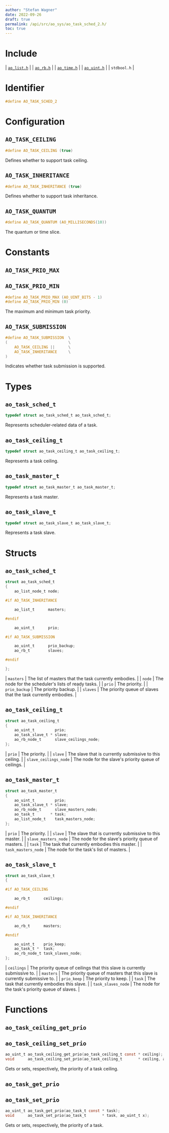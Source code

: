 ```yaml
---
author: "Stefan Wagner"
date: 2022-09-26
draft: true
permalink: /api/src/ao_sys/ao_task_sched_2.h/
toc: true
---
```


# Include

| [`ao_list.h`](../ao/ao_list.h.md) |
| [`ao_rb.h`](../ao/ao_rb.h.md) |
| [`ao_time.h`](ao_time.h.md) |
| [`ao_uint.h`](../ao/ao_uint.h.md) |
| `stdbool.h` |

# Identifier

```c
#define AO_TASK_SCHED_2
```

# Configuration

## `AO_TASK_CEILING`

```c
#define AO_TASK_CEILING (true)
```

Defines whether to support task ceiling.

## `AO_TASK_INHERITANCE`

```c
#define AO_TASK_INHERITANCE (true)
```

Defines whether to support task inheritance.

## `AO_TASK_QUANTUM`

```c
#define AO_TASK_QUANTUM (AO_MILLISECONDS(10))
```

The quantum or time slice.

# Constants

## `AO_TASK_PRIO_MAX`
## `AO_TASK_PRIO_MIN`

```c
#define AO_TASK_PRIO_MAX (AO_UINT_BITS - 1)
#define AO_TASK_PRIO_MIN (0)
```

The maximum and minimum task priority.

## `AO_TASK_SUBMISSION`

```c
#define AO_TASK_SUBMISSION  \
(                           \
    AO_TASK_CEILING ||      \
    AO_TASK_INHERITANCE     \
)
```

Indicates whether task submission is supported.

# Types

## `ao_task_sched_t`

```c
typedef struct ao_task_sched_t ao_task_sched_t;
```

Represents scheduler-related data of a task.

## `ao_task_ceiling_t`

```c
typedef struct ao_task_ceiling_t ao_task_ceiling_t;
```

Represents a task ceiling.

## `ao_task_master_t`

```c
typedef struct ao_task_master_t ao_task_master_t;
```

Represents a task master.

## `ao_task_slave_t`

```c
typedef struct ao_task_slave_t ao_task_slave_t;
```

Represents a task slave.

# Structs

## `ao_task_sched_t`

```c
struct ao_task_sched_t
{
    ao_list_node_t node;

#if AO_TASK_INHERITANCE

    ao_list_t      masters;

#endif

    ao_uint_t      prio;

#if AO_TASK_SUBMISSION

    ao_uint_t      prio_backup;
    ao_rb_t        slaves;

#endif

};
```

| `masters` | The list of masters that the task currently embodies. |
| `node` | The node for the scheduler's lists of ready tasks. |
| `prio` | The priority. |
| `prio_backup` | The priority backup. |
| `slaves` | The priority queue of slaves that the task currently embodies. |

## `ao_task_ceiling_t`

```c
struct ao_task_ceiling_t
{
    ao_uint_t         prio;
    ao_task_slave_t * slave;
    ao_rb_node_t      slave_ceilings_node;
};
```

| `prio` | The priority. |
| `slave` | The slave that is currently submissive to this ceiling. |
| `slave_ceilings_node` | The node for the slave's priority queue of ceilings. |

## `ao_task_master_t`

```c
struct ao_task_master_t
{
    ao_uint_t         prio;
    ao_task_slave_t * slave;
    ao_rb_node_t      slave_masters_node;
    ao_task_t       * task;
    ao_list_node_t    task_masters_node;
};
```

| `prio` | The priority. |
| `slave` | The slave that is currently submissive to this master. |
| `slave_masters_node` | The node for the slave's priority queue of masters. |
| `task` | The task that currently embodies this master. |
| `task_masters_node` | The node for the task's list of masters. |

## `ao_task_slave_t`

```c
struct ao_task_slave_t
{

#if AO_TASK_CEILING

    ao_rb_t      ceilings;

#endif

#if AO_TASK_INHERITANCE

    ao_rb_t      masters;

#endif

    ao_uint_t    prio_keep;
    ao_task_t *  task;
    ao_rb_node_t task_slaves_node;
};
```

| `ceilings` | The priority queue of ceilings that this slave is currently submissive to. |
| `masters` | The priority queue of masters that this slave is currently submissive to. |
| `prio_keep` | The priority to keep. |
| `task` | The task that currently embodies this slave. |
| `task_slaves_node` | The node for the task's priority queue of slaves. |

# Functions

## `ao_task_ceiling_get_prio`
## `ao_task_ceiling_set_prio`

```c
ao_uint_t ao_task_ceiling_get_prio(ao_task_ceiling_t const * ceiling);
void      ao_task_ceiling_set_prio(ao_task_ceiling_t       * ceiling, ao_uint_t x);
```

Gets or sets, respectively, the priority of a task ceiling.

## `ao_task_get_prio`
## `ao_task_set_prio`

```c
ao_uint_t ao_task_get_prio(ao_task_t const * task);
void      ao_task_set_prio(ao_task_t       * task, ao_uint_t x);
```

Gets or sets, respectively, the priority of a task.
